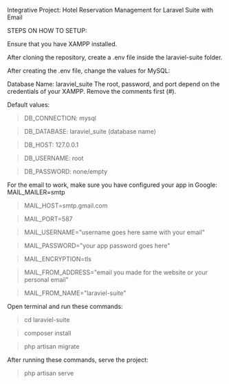 Integrative Project: Hotel Reservation Management for Laravel Suite with Email

STEPS ON HOW TO SETUP:

Ensure that you have XAMPP installed.

After cloning the repository, create a .env file inside the laraviel-suite folder.

After creating the .env file, change the values for MySQL:

Database Name: laraviel_suite
The root, password, and port depend on the credentials of your XAMPP.
Remove the comments first (#).

Default values:
>DB_CONNECTION: mysql

>DB_DATABASE: laraviel_suite (database name)

>DB_HOST: 127.0.0.1

>DB_USERNAME: root

>DB_PASSWORD: none/empty

For the email to work, make sure you have configured your app in Google:
MAIL_MAILER=smtp

>MAIL_HOST=smtp.gmail.com

>MAIL_PORT=587

>MAIL_USERNAME="username goes here same with your email"

>MAIL_PASSWORD="your app password goes here"

>MAIL_ENCRYPTION=tls

>MAIL_FROM_ADDRESS="email you made for the website or your personal email"

>MAIL_FROM_NAME="laraviel-suite"

Open terminal and run these commands:

>cd laraviel-suite

>composer install

>php artisan migrate

After running these commands, serve the project:
>php artisan serve

